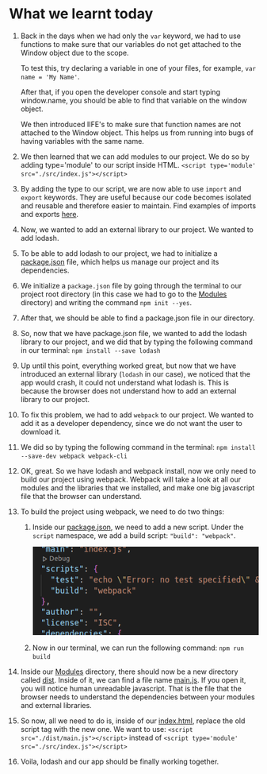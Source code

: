 # What we learnt today

1. Back in the days when we had only the `var` keyword, we had to use functions to make sure that our variables do not get attached to the Window object due to the scope.

   To test this, try declaring a variable in one of your files, for example, `var name = 'My Name'`.

   After that, if you open the developer console and start typing window.name, you should be able to find that variable on the window object.

   We then introduced IIFE's to make sure that function names are not attached to the Window object. This helps us from running into bugs of having variables with the same name.

2. We then learned that we can add modules to our project. We do so by adding type='module' to our script inside HTML.
   `<script type='module' src="./src/index.js"></script>`

3. By adding the type to our script, we are now able to use `import` and `export` keywords. They are useful because our code becomes isolated and reusable and therefore easier to maintain. Find examples of imports and exports [here](./src//examples.js).

4. Now, we wanted to add an external library to our project. We wanted to add lodash.

5. To be able to add lodash to our project, we had to initialize a [package.json](./package.json) file, which helps us manage our project and its dependencies.

6. We initialize a `package.json` file by going through the terminal to our project root directory (in this case we had to go to the [Modules](./) directory) and writing the command `npm init --yes`.

7. After that, we should be able to find a package.json file in our directory.

8. So, now that we have package.json file, we wanted to add the lodash library to our project, and we did that by typing the following command in our terminal: `npm install --save lodash`

9. Up until this point, everything worked great, but now that we have introduced an external library (`lodash` in our case), we noticed that the app would crash, it could not understand what lodash is. This is because the browser does not understand how to add an external library to our project.

10. To fix this problem, we had to add `webpack` to our project. We wanted to add it as a developer dependency, since we do not want the user to download it.

11. We did so by typing the following command in the terminal: `npm install --save-dev webpack webpack-cli`

12. OK, great. So we have lodash and webpack install, now we only need to build our project using webpack. Webpack will take a look at all our modules and the libraries that we installed, and make one big javascript file that the browser can understand.

13. To build the project using webpack, we need to do two things:

    1. Inside our [package.json](./package.json),
       we need to add a new script. Under the `script` namespace, we add a build script: `"build": "webpack"`.

       ![alt text](./images/webpack-build.png)

    2. Now in our terminal, we can run the following command: `npm run build`

14. Inside our [Modules](./) directory, there should now be a new directory called [dist](./dist/). Inside of it, we can find a file name [main.js](./dist/main.js). If you open it, you will notice human unreadable javascript. That is the file that the browser needs to understand the dependencies between your modules and external libraries.

15. So now, all we need to do is, inside of our [index.html](index.html), replace the old script tag with the new one. We want to use:
    `<script src="./dist/main.js"></script>` instead of `<script type='module' src="./src/index.js"></script> `

16. Voila, lodash and our app should be finally working together.
